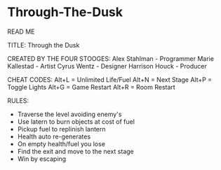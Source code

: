 # Through-The-Dusk 
READ ME


TITLE:
Through the Dusk


 CREATED BY THE FOUR STOOGES:
 Alex Stahlman - Programmer
 Marie Kallestad - Artist
 Cyrus Wentz - Designer
 Harrison Houck - Producer


CHEAT CODES:
Alt+L = Unlimited Life/Fuel
Alt+N = Next Stage
Alt+P = Toggle Lights
Alt+G = Game Restart
Alt+R = Room Restart


RULES:
- Traverse the level avoiding enemy's
- Use latern to burn objects at cost of fuel
- Pickup fuel to replinish lantern
- Health auto re-generates
- On empty health/fuel you lose
- Find the exit and move to the next stage
- Win by escaping
